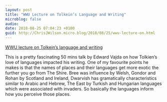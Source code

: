 ```yaml
---
layout: post
title: "WWU Lecture on Tolkein’s Language and Writing"
microblog: false
audio: 
date: 2018-08-25 07:04:23 +0100
guid: http://ChrisJWilson.micro.blog/2018/08/25/wwu-lecture-on.html
---
```

[WWU lecture on Tolkein’s language and writing](https://youtu.be/5NKlr0vRX34)

This is a pretty fascinating 50 mins talk by Edward Vajda on how Tolkien’s love of languages impacted his writing. One of my favourite points he makes is that the names of places and their languages get more exotic the further you go from The Shire. Bree was influence by Welsh, Gondor and Rohan by Scotland and Ireland, Dwarvish has gramatically characteristics similar to Arabic and Hebrew, The East by Turkish and Hungarian languages which were associated with invaders. So basically the languages inform how you perceive those places.  

